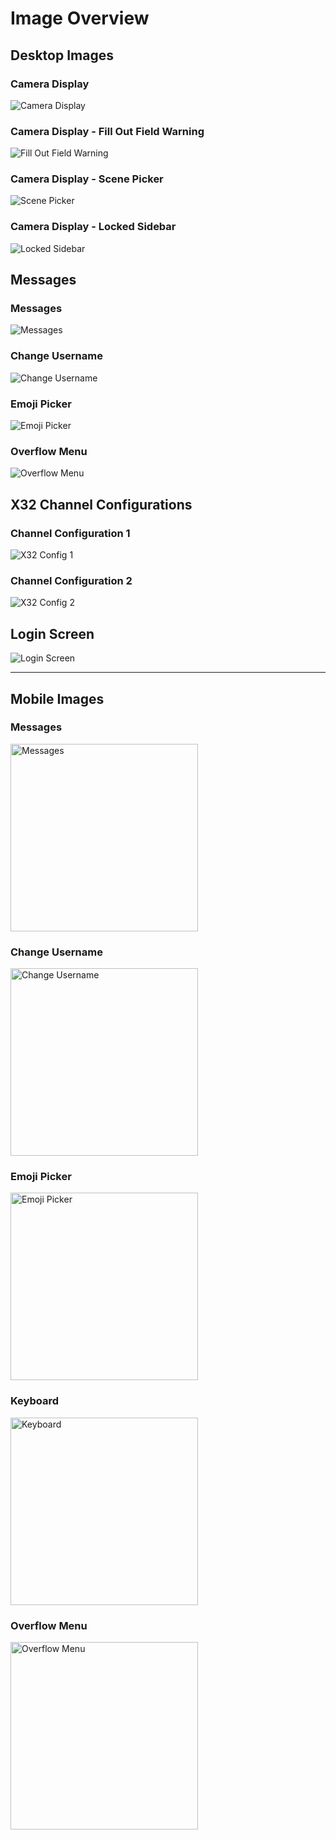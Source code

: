 # Image Overview

## Desktop Images

### Camera Display
![Camera Display](desktop_cameradisplay.png)

### Camera Display - Fill Out Field Warning
![Fill Out Field Warning](desktop_cameradisplay_filloutfieldwarning.png)

### Camera Display - Scene Picker
![Scene Picker](desktop_cameradisplay_scenepicker.png)

### Camera Display - Locked Sidebar
![Locked Sidebar](desktop_cameradisplay_with_locked_sidebar.png)

## Messages

### Messages
![Messages](desktop_messages.png)

### Change Username
![Change Username](desktop_messages_changeusername.png)

### Emoji Picker
![Emoji Picker](desktop_messages_emoji.png)

### Overflow Menu
![Overflow Menu](desktop_messages_overflow.png)

## X32 Channel Configurations

### Channel Configuration 1
![X32 Config 1](desktop_x32channel_config_1.png)

### Channel Configuration 2
![X32 Config 2](desktop_x32channel_config_2.png)

## Login Screen
![Login Screen](loginscreen.png)

---

## Mobile Images

### Messages
<img src="mobile_messages.jpg" alt="Messages" width="300"/>

### Change Username
<img src="mobile_messages_changeusername.jpg" alt="Change Username" width="300"/>

### Emoji Picker
<img src="mobile_messages_emoji.jpg" alt="Emoji Picker" width="300"/>

### Keyboard
<img src="mobile_messages_keyboard.jpg" alt="Keyboard" width="300"/>

### Overflow Menu
<img src="mobile_messages_overflow.jpg" alt="Overflow Menu" width="300"/>
